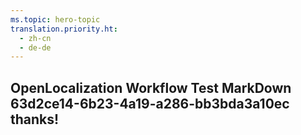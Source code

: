 ```yaml
---
ms.topic: hero-topic
translation.priority.ht: 
  - zh-cn
  - de-de
---
```

## OpenLocalization Workflow Test MarkDown 63d2ce14-6b23-4a19-a286-bb3bda3a10ec thanks!
